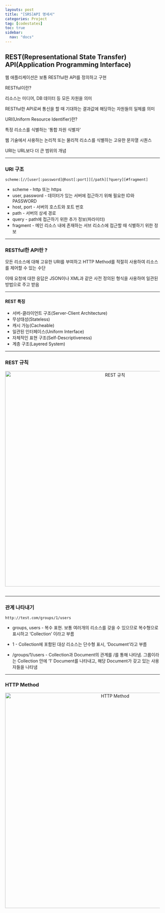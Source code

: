 ```yaml
---
layouts: post
title: "[SRS]API 명세서"
categories: Project
tag: [codestates]
toc: true
sidebar:
  nav: "docs"
---
```


## REST(Representational State Transfer) API(Application Programming Interface)

웹 애플리케이션은 보통 RESTful한 API를 정의하고 구현

RESTful이란?

리소스는 미디어, DB 데이터 등 모든 자원을 의미

RESTful한 API로써 통신을 할 때 기대하는 결과값에 해당하는 자원들의 일체를 의미

URI(Uniform Resource Identifier)란?

특정 리소스를 식별하는 ‘통합 자원 식별자'

웹 기술에서 사용하는 논리적 또는 물리적 리소스를 식별하는 고유한 문자열 시퀀스

URI는 URL보다 더 큰 범위의 개념

---

### URI 구조

```
scheme:[//[user[:password]@host[:port]][/path][?query][#fragment]
```

- scheme - http 또는 https
- user, password - 데이터가 있는 서버에 접근하기 위해 필요한 ID와 PASSWORD
- host, port - 서버의 호스트와 포트 번호
- path - 서버의 상세 경로
- query - path에 접근하기 위한 추가 정보(파라미터)
- fragment - 메인 리소스 내에 존재하는 서브 리소스에 접근할 때 식별하기 위한 정보

---

### RESTful한 API란 ?

모든 리소스에 대해 고유한 URI를 부여하고 HTTP Method를 적절히 사용하여 리소스를 제어할 수 있는 수단

이때 요청에 대한 응답은 JSON이나 XML과 같은 사전 정의된 형식을 사용하여 일관된 방법으로 주고 받음

---

#### REST 특징

- 서버-클라이언트 구조(Server-Client Architecture)
- 무상태성(Stateless)
- 캐시 가능(Cacheable)
- 일관된 인터페이스(Uniform Interface)
- 자체적인 표현 구조(Self-Descriptiveness)
- 계층 구조(Layered System)

---

### REST 규칙

<html>
    <div style ="text-align:center">
        <img src= "https://s3.ap-northeast-2.amazonaws.com/urclass-images/LjSsDV86UmCYVegzbyH-v-1666589952281.png" alt="REST 규칙" width="700" height="700">
    </div>
</html><br/>

---

### 관계 나타내기

```
http://test.com/groups/1/users
```

- groups, users - 복수 표현. 보통 여러개의 리소스를 갖을 수 있으므로 복수형으로 표시하고 ‘Collection’ 이라고 부름

- 1 - Collection에 포함된 대상 리소스는 단수형 표시, ‘Document’라고 부름

- /groups/1/users - Collection과 Document의 관계를 /를 통해 나타냄. 그룹이라는 Collection 안에 ‘1’ Document를 나타내고, 해당 Document가 갖고 있는 사용자들을 나타냄

---

### HTTP Method

<html>
    <div style ="text-align:center">
        <img src= "https://s3.ap-northeast-2.amazonaws.com/urclass-images/M275pM7H5HPQz0iQbC9Hm-1660723179366.png" alt="HTTP Method" width="700" height="700">
    </div>
</html><br/>

